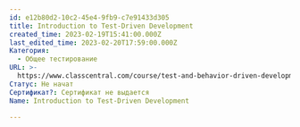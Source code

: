 ```yaml
---
id: e12b80d2-10c2-45e4-9fb9-c7e91433d305
title: Introduction to Test-Driven Development
created_time: 2023-02-19T15:41:00.000Z
last_edited_time: 2023-02-20T17:59:00.000Z
Категория:
  - Общее тестирование
URL: >-
  https://www.classcentral.com/course/test-and-behavior-driven-development-tdd-bdd-59776
Статус: Не начат
Сертификат?: Сертификат не выдается
Name: Introduction to Test-Driven Development

---
```

